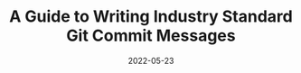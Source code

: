 ---
date: 2022-05-23
draft: true
permalink: false
publisher: thepracticaldev
tags:
  - guides
  - git
  - conventions
target_url: https://dev.to/tuasegun/a-guide-to-writing-industry-standard-git-commit-message-2ohl
title: A Guide to Writing Industry Standard Git Commit Messages
---